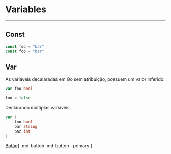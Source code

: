 # **Variables**

---

## **Const**

```go
const foo = "bar"
const foo = "bar"
```

## **Var**

As variáveis decalaradas em Go sem atribuição, possuem um valor inferido.

```go
var foo bool

foo = false
```

Declarando múltiplas variáveis.

```go
var (
	foo bool
	bar string
	baz int
)
```

[Botão](./packages.md){ .md-button .md-button--primary }

